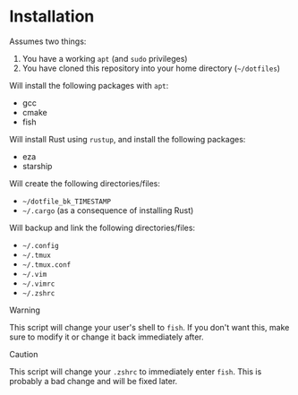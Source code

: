 # Installation
Assumes two things:
1. You have a working `apt` (and `sudo` privileges)
2. You have cloned this repository into your home directory (`~/dotfiles`)

Will install the following packages with `apt`:
- gcc
- cmake
- fish

Will install Rust using `rustup`, and install the following packages:
- eza
- starship

Will create the following directories/files:
- `~/dotfile_bk_TIMESTAMP`
- `~/.cargo` (as a consequence of installing Rust) 

Will backup and link the following directories/files:
- `~/.config`
- `~/.tmux`
- `~/.tmux.conf`
- `~/.vim`
- `~/.vimrc`
- `~/.zshrc`

> [!WARNING]
> This script will change your user's shell to `fish`. If you don't want this, make
> sure to modify it or change it back immediately after.

> [!CAUTION]
> This script will change your `.zshrc` to immediately enter `fish`. This is probably
> a bad change and will be fixed later.
